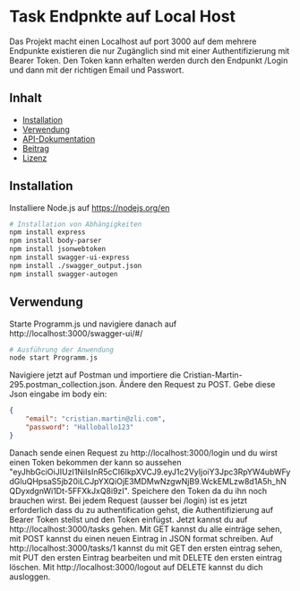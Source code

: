 # Task Endpnkte auf Local Host

Das Projekt macht einen Localhost auf port 3000 auf dem mehrere Endpunkte existieren die nur Zugänglich sind mit einer Authentifizierung mit Bearer Token. Den Token kann erhalten werden durch den Endpunkt /Login und dann mit der richtigen Email und Passwort.

## Inhalt

- [Installation](#installation)
- [Verwendung](#verwendung)
- [API-Dokumentation](#api-dokumentation)
- [Beitrag](#beitrag)
- [Lizenz](#lizenz)

## Installation

Installiere Node.js auf https://nodejs.org/en

```bash
# Installation von Abhängigkeiten
npm install express
npm install body-parser
npm install jsonwebtoken
npm install swagger-ui-express
npm install ./swagger_output.json
npm install swagger-autogen

```

## Verwendung

Starte Programm.js und navigiere danach auf http://localhost:3000/swagger-ui/#/

```bash
# Ausführung der Anwendung
node start Programm.js
```

Navigiere jetzt auf Postman und importiere die Cristian-Martin-295.postman_collection.json. Ändere den Request zu POST. Gebe diese Json eingabe im body ein: 
```json
{
    "email": "cristian.martin@zli.com",
    "password": "Halloballo123"
}
```
Danach sende einen Request zu http://localhost:3000/login und du wirst einen Token bekommen der kann so aussehen "eyJhbGciOiJIUzI1NiIsInR5cCI6IkpXVCJ9.eyJ1c2VyIjoiY3Jpc3RpYW4ubWFydGluQHpsaS5jb20iLCJpYXQiOjE3MDMwNzgwNjB9.WckEMLzw8d1A5h_hNQDyxdgnWi1Dt-5FFXkJxQ8i9zI". Speichere den Token da du ihn noch brauchen wirst. Bei jedem Request (ausser bei /login) ist es jetzt erforderlich dass du zu authentification gehst, die Authentifizierung auf Bearer Token stellst und den Token einfügst. Jetzt kannst du auf http://localhost:3000/tasks gehen. Mit GET kannst du alle einträge sehen, mit POST kannst du einen neuen Eintrag in JSON format schreiben. Auf http://localhost:3000/tasks/1 kannst du mit GET den ersten eintrag sehen, mit PUT den ersten Eintrag bearbeiten und mit DELETE den ersten eintrag löschen. Mit http://localhost:3000/logout auf DELETE kannst du dich ausloggen.